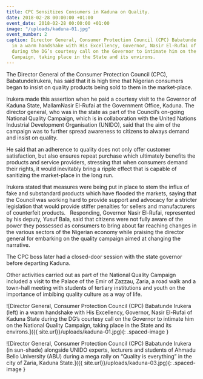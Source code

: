 ```yaml
---
title: CPC Sensitizes Consumers in Kaduna on Quality.
date: 2018-02-28 00:00:00 +01:00
event_date: 2018-02-28 00:00:00 +01:00
image: "/uploads/kaduna-01.jpg"
event_number: 2
caption: Director General, Consumer Protection Council (CPC) Babatunde Irukera (left)
  in a warm handshake with His Excellency, Governor, Nasir El-Rufai of Kaduna State
  during the DG’s courtesy call on the Governor to intimate him on the National Quality
  Campaign, taking place in the State and its environs.
---
```


The Director General of the Consumer Protection Council (CPC),
BabatundeIrukera, has said that it is high time that Nigerian consumers
began to insist on quality products being sold to them in the market-place.

Irukera made this assertion when he paid a courtesy visit to the Governor of Kaduna State, MallamNasir El-Rufai at the Government Office, Kaduna. The director general, who was in the state as part of the Council’s on-going National Quality Campaign, which is in collaboration with the United Nations Industrial Development Organisation (UNIDO), said that the aim of the campaign was to further spread awareness to citizens to always demand and insist on quality.

He said that an adherence to quality does not only offer customer satisfaction, but also ensures repeat purchase which ultimately benefits the products and service providers, stressing that when consumers demand their rights, it would inevitably bring a ripple effect that is capable of sanitizing the market-place in the long run.

Irukera stated that measures were being put in place to stem the influx of fake and substandard products which have flooded the markets, saying that the Council was working hard to provide support and advocacy for a stricter legislation that would provide stiffer penalties for sellers and manufacturers of counterfeit products.
 
Responding, Governor Nasir El-Rufai, represented by his deputy, Yusuf Bala, said that citizens were not fully aware of the power they possessed as consumers to bring about far reaching changes in the various sectors of the Nigerian economy while praising the director general for embarking on the quality campaign aimed at changing the narrative.

The CPC boss later had a closed-door session with the state governor before departing Kaduna.

Other activities carried out as part of the National Quality Campaign included a visit to the Palace of the Emir of Zazzau, Zaria, a road walk and a town-hall meeting with students of tertiary institutions and youth on the importance of imbibing quality culture as a way of life.


![Director General, Consumer Protection Council (CPC) Babatunde Irukera (left) in a warm handshake with His Excellency, Governor, Nasir El-Rufai of Kaduna State during the DG’s courtesy call on the Governor to intimate him on the National Quality Campaign, taking place in the State and its environs.]({{ site.url}}/uploads/kaduna-01.jpg){: .spaced-image }

![Director General, Consumer Protection Council (CPC) Babatunde Irukera (in sun-shade) alongside UNIDO experts, lecturers and students of Ahmadu Bello University (ABU) during a mega rally on “Quality is everything” in the city of Zaria, Kaduna State.]({{ site.url}}/uploads/kaduna-03.jpg){: .spaced-image }